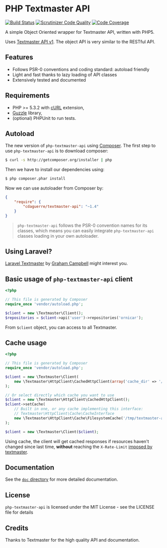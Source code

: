 # PHP Textmaster API

[![Build Status](https://travis-ci.com/cdaguerre/php-textmaster-api.svg?token=4dDhVzWiZtpfbs4qv8Fs&branch=master)](https://travis-ci.com/cdaguerre/php-textmaster-api) [![Scrutinizer Code Quality](https://scrutinizer-ci.com/g/cdaguerre/php-textmaster-api/badges/quality-score.png?b=master&s=1235dc20e89c2f666102eccdd73143c5ebebc215)](https://scrutinizer-ci.com/g/cdaguerre/php-textmaster-api/?branch=master) [![Code Coverage](https://scrutinizer-ci.com/g/cdaguerre/php-textmaster-api/badges/coverage.png?b=master&s=7db4bcbdc4a4be122157f92433745a895c1ec26d)](https://scrutinizer-ci.com/g/cdaguerre/php-textmaster-api/?branch=master)

A simple Object Oriented wrapper for Textmaster API, written with PHP5.

Uses [Textmaster API v1](https://www.textmaster.com/documentation). The object API is very similar to the RESTful API.

## Features

* Follows PSR-0 conventions and coding standard: autoload friendly
* Light and fast thanks to lazy loading of API classes
* Extensively tested and documented

## Requirements

* PHP >= 5.3.2 with [cURL](http://php.net/manual/en/book.curl.php) extension,
* [Guzzle](https://textmaster.com/guzzle/guzzle) library,
* (optional) PHPUnit to run tests.

## Autoload

The new version of `php-textmaster-api` using [Composer](http://getcomposer.org).
The first step to use `php-textmaster-api` is to download composer:

```bash
$ curl -s http://getcomposer.org/installer | php
```

Then we have to install our dependencies using:
```bash
$ php composer.phar install
```
Now we can use autoloader from Composer by:

```json
{
    "require": {
        "cdaguerre/textmaster-api": "~1.4"
    }
}
```

> `php-textmaster-api` follows the PSR-0 convention names for its classes, which means you can easily integrate `php-textmaster-api` classes loading in your own autoloader.

## Using Laravel?

[Laravel Textmaster](https://textmaster.com/GrahamCampbell/Laravel-Textmaster) by [Graham Campbell](https://textmaster.com/GrahamCampbell) might interest you.

## Basic usage of `php-textmaster-api` client

```php
<?php

// This file is generated by Composer
require_once 'vendor/autoload.php';

$client = new \Textmaster\Client();
$repositories = $client->api('user')->repositories('ornicar');
```

From `$client` object, you can access to all Textmaster.

## Cache usage

```php
<?php

// This file is generated by Composer
require_once 'vendor/autoload.php';

$client = new \Textmaster\Client(
    new \Textmaster\HttpClient\CachedHttpClient(array('cache_dir' => '/tmp/textmaster-api-cache'))
);

// Or select directly which cache you want to use
$client = new \Textmaster\HttpClient\CachedHttpClient();
$client->setCache(
    // Built in one, or any cache implementing this interface:
    // Textmaster\HttpClient\Cache\CacheInterface
    new \Textmaster\HttpClient\Cache\FilesystemCache('/tmp/textmaster-api-cache')
);

$client = new \Textmaster\Client($client);
```

Using cache, the client will get cached responses if resources haven't changed since last time,
**without** reaching the `X-Rate-Limit` [imposed by textmaster](http://developer.textmaster.com/v3/#rate-limiting).


## Documentation

See the [`doc` directory](doc/) for more detailed documentation.

## License

`php-textmaster-api` is licensed under the MIT License - see the LICENSE file for details

## Credits

Thanks to Textmaster for the high quality API and documentation.
